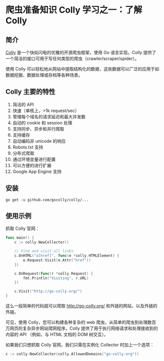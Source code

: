 # 爬虫准备知识 Colly 学习之一：了解 Colly

## 简介

[Colly](https://github.com/gocolly/colly) 是一个快如闪电的优雅的开源爬虫框架，使用 Go 语言实现。Colly 提供了一个简洁的接口可用于写任何类型的爬虫（crawler/scraper/spider）。

使用 Colly 可以轻松地从网站中提取结构化的数据，这些数据可以广泛的应用于如数据挖掘、数据处理或存档等各种场景。

## Colly 主要的特性

1. 简洁的 API
2. 快速（单核上，>1k request/sec）
3. 管理每个域名的请求延迟和最大并发数
4. 自动的 cookie 和 session 处理
5. 支持同步、异步和并行爬取
6. 支持缓存
7. 自动编码非 unicode 的响应
8. Robots.txt 支持
9. 分布式爬取
10. 通过环境变量进行配置
11. 可以方便的进行扩展
12. Google App Engine 支持

## 安装

```
go get -u github.com/gocolly/colly/...
```

## 使用示例

抓取 Colly 官网：

```go
func main() {
    c := colly.NewCollector()

    // Find and visit all links
    c.OnHTML("a[href]", func(e *colly.HTMLElement) {
        e.Request.Visit(e.Attr("href"))
    })

    c.OnRequest(func(r *colly.Request) {
        fmt.Println("Visiting", r.URL)
    })

    c.Visit("http://go-colly.org/")
}
```

这么一段简单的代码就可以爬取 <http://go-colly.org/> 和外链的网站，以及外链的外链。

可见，使用 Colly，您可以构建各种复杂的 web 爬虫，从简单的爬虫到处理数百万网页的复杂异步网站爬网程序。Colly 提供了用于执行网络请求和处理接收到的内容的 API （例如，与 HTML 文档的 DOM 树交互）。

如果我们只想抓取 Colly 官网，我们只需在实例化 Collector 时加上一个选项：

```go
c := colly.NewCollector(colly.AllowedDomains("go-colly.org"))
```

